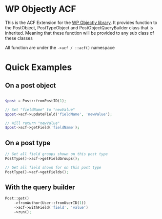 # WP Objectly ACF
This is the ACF Extension for the [WP Objectly library](https://github.com/sigurdsvela/WP-Objectly). It provides function to the PostObject, PostTypeObject and PostObjectQueryBuilder class that is inherited. Meaning that these function will be provided to any sub class of these classes

All function are under the `->acf / ::acf()` namespace


# Quick Examples

## On a post object
```php

$post = Post::fromPostID(1);

// Set "fieldName" to "newValue"
$post->acf->updateField('fieldName', 'newValue');

// Will return "newValue"
$post->acf->getField('fieldName');
```

## On a post type

```php
// Get all field groups shown on this post type
PostType()->acf->getFieldGroups();

// Get all field shown for on this post type
PostType()->acf->getFields();
```

## With the query builder
```php
Post::get()
    ->fromAuthor(User::fromUserID(1))
    ->acf->withField('field', 'value')
    ->run();
```